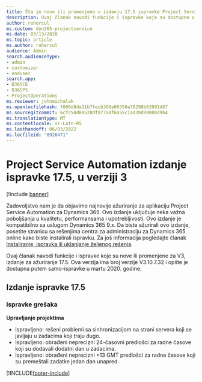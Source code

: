 ```yaml
---
title: Šta je novo ili promenjeno u izdanju 17.5 ispravke Project Service Automation verzije 3, hitna ispravka
description: Ovaj članak navodi funkcije i ispravke koje su dostupne u izdanju za ažuriranje automatskog ažuriranja usluge projekta 17.5, V3.
author: ruhercul
ms.custom: dyn365-projectservice
ms.date: 03/13/2020
ms.topic: article
ms.author: ruhercul
audience: Admin
search.audienceType:
- admin
- customizer
- enduser
search.app:
- D365CE
- D365PS
- ProjectOperations
ms.reviewer: johnmichalak
ms.openlocfilehash: f008d8da11b7fecb308a00350a78298b83991d87
ms.sourcegitcommit: 6cfc50d89528df977a8f6a55c1ad39d99800d9b4
ms.translationtype: MT
ms.contentlocale: sr-Latn-RS
ms.lasthandoff: 06/03/2022
ms.locfileid: "8926471"
---
```

# <a name="project-service-automation-update-release-175-v3"></a>Project Service Automation izdanje ispravke 17.5, u verziji 3

[!include [banner](../includes/psa-now-project-operations.md)]

Zadovoljstvo nam je da objavimo najnovije ažuriranje za aplikaciju Project Service Automation za Dynamics 365. Ovo izdanje uključuje neka važna poboljšanja u kvalitetu, performansama i upotrebljivosti.  Ovo izdanje je kompatibilno sa uslugom Dynamics 365 9.x. Da biste ažurirali ovo izdanje, posetite stranicu sa rešenjima centra za administraciju za Dynamics 365 online kako biste instalirali ispravku. Za još informacija pogledajte članak [Instaliranje, ispravka ili uklanjanje željenog rešenja](/power-platform/admin/install-remove-preferred-solution).

Ovaj članak navodi funkcije i ispravke koje su nove ili promenjene za V3, izdanje za ažuriranje 17.5. Ova verzija ima broj verzije V3.10.7.32 i opšte je dostupna putem samo-ispravke u martu 2020. godine.


## <a name="update-release-175"></a>Izdanje ispravke 17.5

### <a name="bug-fixes"></a>Ispravke grešaka


**Upravljanje projektima**

- Ispravljeno: rešeni problemi sa sinhronizacijom na strani servera koji se javljaju u zadacima koji traju dugo.
- Ispravljeno: obrađeni neprecizni 24-časovni predlošci za radne časove koji su dodavali dodatni dan u zadacima.
- Ispravljeno: obrađeni neprecizni +13 GMT predlošci za radne časove koji su premeštali zadatke jedan dan unapred.



[!INCLUDE[footer-include](../includes/footer-banner.md)]
